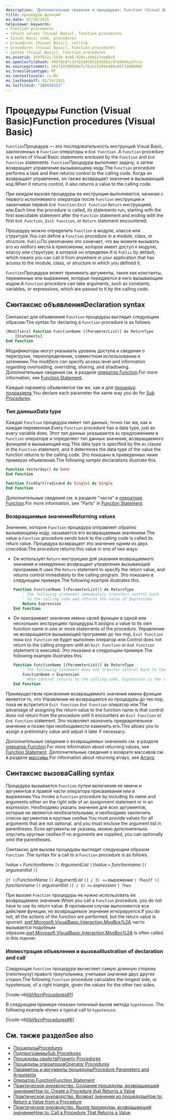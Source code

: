 ```yaml
---
description: 'Дополнительные сведения о процедурах: Function (Visual Basic)'
title: процедуры функций
ms.date: 07/20/2015
helpviewer_keywords:
- Function procedures
- return values [Visual Basic], function procedures
- Visual Basic code, procedures
- procedures [Visual Basic], calling
- procedures [Visual Basic], Function procedures
- syntax [Visual Basic], function procedures
ms.assetid: 1b9f632c-553b-4cb6-920a-ded117ead8c0
ms.openlocfilehash: 4997059fc33fb5d438519356b2c9fdd9e6a27cce
ms.sourcegitcommit: 10e719780594efc781b15295e499c66f316068b8
ms.translationtype: MT
ms.contentlocale: ru-RU
ms.lasthandoff: 02/14/2021
ms.locfileid: "100436153"
---
```

# <a name="function-procedures-visual-basic"></a><span data-ttu-id="b4fff-103">Процедуры Function (Visual Basic)</span><span class="sxs-lookup"><span data-stu-id="b4fff-103">Function procedures (Visual Basic)</span></span>

<span data-ttu-id="b4fff-104">`Function`Процедура — это последовательность инструкций Visual Basic, заключенных в `Function` операторы и `End Function` .</span><span class="sxs-lookup"><span data-stu-id="b4fff-104">A `Function` procedure is a series of Visual Basic statements enclosed by the `Function` and `End Function` statements.</span></span> <span data-ttu-id="b4fff-105">`Function`Процедура выполняет задачу, а затем возвращает управление вызывающему коду.</span><span class="sxs-lookup"><span data-stu-id="b4fff-105">The `Function` procedure performs a task and then returns control to the calling code.</span></span> <span data-ttu-id="b4fff-106">Когда он возвращает управление, он также возвращает значение в вызывающий код.</span><span class="sxs-lookup"><span data-stu-id="b4fff-106">When it returns control, it also returns a value to the calling code.</span></span>

<span data-ttu-id="b4fff-107">При каждом вызове процедуры ее инструкции выполняются, начиная с первого исполняемого оператора после `Function` инструкции и заканчивая первой `End Function` `Exit Function` `Return` инструкцией, или.</span><span class="sxs-lookup"><span data-stu-id="b4fff-107">Each time the procedure is called, its statements run, starting with the first executable statement after the `Function` statement and ending with the first `End Function`, `Exit Function`, or `Return` statement encountered.</span></span>

<span data-ttu-id="b4fff-108">Процедуру можно определить `Function` в модуле, классе или структуре.</span><span class="sxs-lookup"><span data-stu-id="b4fff-108">You can define a `Function` procedure in a module, class, or structure.</span></span> <span data-ttu-id="b4fff-109">`Public`По умолчанию это означает, что вы можете вызывать его из любого места в приложении, которое имеет доступ к модулю, классу или структуре, в которой он определен.</span><span class="sxs-lookup"><span data-stu-id="b4fff-109">It is `Public` by default, which means you can call it from anywhere in your application that has access to the module, class, or structure in which you defined it.</span></span>

<span data-ttu-id="b4fff-110">`Function`Процедура может принимать аргументы, такие как константы, переменные или выражения, которые передаются в него вызывающим кодом.</span><span class="sxs-lookup"><span data-stu-id="b4fff-110">A `Function` procedure can take arguments, such as constants, variables, or expressions, which are passed to it by the calling code.</span></span>

## <a name="declaration-syntax"></a><span data-ttu-id="b4fff-111">Синтаксис объявления</span><span class="sxs-lookup"><span data-stu-id="b4fff-111">Declaration syntax</span></span>

<span data-ttu-id="b4fff-112">Синтаксис для объявления `Function` процедуры выглядит следующим образом:</span><span class="sxs-lookup"><span data-stu-id="b4fff-112">The syntax for declaring a `Function` procedure is as follows:</span></span>

```vb
[Modifiers] Function FunctionName [(ParameterList)] As ReturnType
    [Statements]
End Function
```

<span data-ttu-id="b4fff-113">*Модификаторы* могут указывать уровень доступа и сведения о перегрузке, переопределении, совместном использовании и затенении.</span><span class="sxs-lookup"><span data-stu-id="b4fff-113">The *modifiers* can specify access level and information regarding overloading, overriding, sharing, and shadowing.</span></span> <span data-ttu-id="b4fff-114">Дополнительные сведения см. в разделе [оператор Function](../../../language-reference/statements/function-statement.md).</span><span class="sxs-lookup"><span data-stu-id="b4fff-114">For more information, see [Function Statement](../../../language-reference/statements/function-statement.md).</span></span>

<span data-ttu-id="b4fff-115">Каждый параметр объявляется так же, как и для [процедур подраздела](./sub-procedures.md).</span><span class="sxs-lookup"><span data-stu-id="b4fff-115">You declare each parameter the same way you do for [Sub Procedures](./sub-procedures.md).</span></span>

### <a name="data-type"></a><span data-ttu-id="b4fff-116">Тип данных</span><span class="sxs-lookup"><span data-stu-id="b4fff-116">Data type</span></span>

<span data-ttu-id="b4fff-117">Каждая `Function` процедура имеет тип данных, точно так же, как и каждая переменная.</span><span class="sxs-lookup"><span data-stu-id="b4fff-117">Every `Function` procedure has a data type, just as every variable does.</span></span> <span data-ttu-id="b4fff-118">Этот тип данных указывается `As` предложением в `Function` операторе и определяет тип данных значения, возвращаемого функцией в вызывающий код.</span><span class="sxs-lookup"><span data-stu-id="b4fff-118">This data type is specified by the `As` clause in the `Function` statement, and it determines the data type of the value the function returns to the calling code.</span></span> <span data-ttu-id="b4fff-119">Это показано в приведенных ниже примерах объявлений.</span><span class="sxs-lookup"><span data-stu-id="b4fff-119">The following sample declarations illustrate this.</span></span>

```vb
Function Yesterday() As Date
End Function

Function FindSqrt(radicand As Single) As Single
End Function
```

<span data-ttu-id="b4fff-120">Дополнительные сведения см. в разделе "части" в [операторе Function](../../../language-reference/statements/function-statement.md).</span><span class="sxs-lookup"><span data-stu-id="b4fff-120">For more information, see "Parts" in [Function Statement](../../../language-reference/statements/function-statement.md).</span></span>

### <a name="returning-values"></a><span data-ttu-id="b4fff-121">Возвращаемые значения</span><span class="sxs-lookup"><span data-stu-id="b4fff-121">Returning values</span></span>

<span data-ttu-id="b4fff-122">Значение, которое `Function` процедура отправляет обратно вызывающему коду, называется его возвращаемым значением.</span><span class="sxs-lookup"><span data-stu-id="b4fff-122">The value a `Function` procedure sends back to the calling code is called its return value.</span></span> <span data-ttu-id="b4fff-123">Процедура возвращает это значение одним из двух способов:</span><span class="sxs-lookup"><span data-stu-id="b4fff-123">The procedure returns this value in one of two ways:</span></span>

- <span data-ttu-id="b4fff-124">Он использует `Return` инструкцию для указания возвращаемого значения и немедленно возвращает управление вызывающей программе.</span><span class="sxs-lookup"><span data-stu-id="b4fff-124">It uses the `Return` statement to specify the return value, and returns control immediately to the calling program.</span></span> <span data-ttu-id="b4fff-125">Это показано в следующем примере.</span><span class="sxs-lookup"><span data-stu-id="b4fff-125">The following example illustrates this.</span></span>

  ```vb
  Function FunctionName [(ParameterList)] As ReturnType
      ' The following statement immediately transfers control back
      ' to the calling code and returns the value of Expression.
      Return Expression
  End Function
  ```

- <span data-ttu-id="b4fff-126">Он присваивает значение имени своей функции в одной или нескольких инструкциях процедуры.</span><span class="sxs-lookup"><span data-stu-id="b4fff-126">It assigns a value to its own function name in one or more statements of the procedure.</span></span> <span data-ttu-id="b4fff-127">Управление не возвращается вызывающей программе до тех пор, `Exit Function` пока `End Function` не будет выполнен оператор или.</span><span class="sxs-lookup"><span data-stu-id="b4fff-127">Control does not return to the calling program until an `Exit Function` or `End Function` statement is executed.</span></span> <span data-ttu-id="b4fff-128">Это показано в следующем примере.</span><span class="sxs-lookup"><span data-stu-id="b4fff-128">The following example illustrates this.</span></span>

  ```vb
  Function FunctionName [(ParameterList)] As ReturnType
      ' The following statement does not transfer control back to the calling code.
      FunctionName = Expression
      ' When control returns to the calling code, Expression is the return value.
  End Function
  ```

<span data-ttu-id="b4fff-129">Преимуществом присвоения возвращаемого значения имени функции является то, что Управление не возвращается из процедуры до тех пор, пока не встретится `Exit Function` `End Function` оператор или.</span><span class="sxs-lookup"><span data-stu-id="b4fff-129">The advantage of assigning the return value to the function name is that control does not return from the procedure until it encounters an `Exit Function` or `End Function` statement.</span></span> <span data-ttu-id="b4fff-130">Это позволяет назначить предварительное значение и позже при необходимости изменить его.</span><span class="sxs-lookup"><span data-stu-id="b4fff-130">This allows you to assign a preliminary value and adjust it later if necessary.</span></span>

<span data-ttu-id="b4fff-131">Дополнительные сведения о возвращаемых значениях см. в разделе [оператор Function](../../../language-reference/statements/function-statement.md).</span><span class="sxs-lookup"><span data-stu-id="b4fff-131">For more information about returning values, see [Function Statement](../../../language-reference/statements/function-statement.md).</span></span> <span data-ttu-id="b4fff-132">Дополнительные сведения о возврате массивов см. в разделе [массивы](../arrays/index.md).</span><span class="sxs-lookup"><span data-stu-id="b4fff-132">For information about returning arrays, see [Arrays](../arrays/index.md).</span></span>

## <a name="calling-syntax"></a><span data-ttu-id="b4fff-133">Синтаксис вызова</span><span class="sxs-lookup"><span data-stu-id="b4fff-133">Calling syntax</span></span>

<span data-ttu-id="b4fff-134">Процедура вызывается `Function` путем включения ее имени и аргументов в правой части оператора присваивания или в выражении.</span><span class="sxs-lookup"><span data-stu-id="b4fff-134">You invoke a `Function` procedure by including its name and arguments either on the right side of an assignment statement or in an expression.</span></span> <span data-ttu-id="b4fff-135">Необходимо указать значения для всех аргументов, которые не являются необязательными, и необходимо заключить список аргументов в круглые скобки.</span><span class="sxs-lookup"><span data-stu-id="b4fff-135">You must provide values for all arguments that are not optional, and you must enclose the argument list in parentheses.</span></span> <span data-ttu-id="b4fff-136">Если аргументы не указаны, можно дополнительно опустить круглые скобки.</span><span class="sxs-lookup"><span data-stu-id="b4fff-136">If no arguments are supplied, you can optionally omit the parentheses.</span></span>

<span data-ttu-id="b4fff-137">Синтаксис для вызова процедуры выглядит следующим образом `Function` .</span><span class="sxs-lookup"><span data-stu-id="b4fff-137">The syntax for a call to a `Function` procedure is as follows.</span></span>

<span data-ttu-id="b4fff-138">*lvalue* `=` *FunctionName* `[(` *ArgumentList*    `)]`</span><span class="sxs-lookup"><span data-stu-id="b4fff-138">*lvalue*  `=`  *functionname* `[(` *argumentlist* `)]`</span></span>

<span data-ttu-id="b4fff-139">`If ((`*FunctionName* `[(` *ArgumentList* `)] / 3) <=` *выражение*  `) Then`</span><span class="sxs-lookup"><span data-stu-id="b4fff-139">`If ((` *functionname* `[(` *argumentlist* `)] / 3) <=`  *expression* `) Then`</span></span>

<span data-ttu-id="b4fff-140">При вызове `Function` процедуры не нужно использовать ее возвращаемое значение.</span><span class="sxs-lookup"><span data-stu-id="b4fff-140">When you call a `Function` procedure, you do not have to use its return value.</span></span> <span data-ttu-id="b4fff-141">В противном случае выполняются все действия функции, но возвращаемое значение игнорируется.</span><span class="sxs-lookup"><span data-stu-id="b4fff-141">If you do not, all the actions of the function are performed, but the return value is ignored.</span></span> <span data-ttu-id="b4fff-142"><xref:Microsoft.VisualBasic.Interaction.MsgBox%2A> часто вызывается подобным образом.</span><span class="sxs-lookup"><span data-stu-id="b4fff-142"><xref:Microsoft.VisualBasic.Interaction.MsgBox%2A> is often called in this manner.</span></span>

### <a name="illustration-of-declaration-and-call"></a><span data-ttu-id="b4fff-143">Иллюстрация объявления и вызова</span><span class="sxs-lookup"><span data-stu-id="b4fff-143">Illustration of declaration and call</span></span>

<span data-ttu-id="b4fff-144">Следующая `Function` процедура вычисляет самую длинную сторону (гипотенузу) правого треугольника, учитывая значения двух других сторон.</span><span class="sxs-lookup"><span data-stu-id="b4fff-144">The following `Function` procedure calculates the longest side, or hypotenuse, of a right triangle, given the values for the other two sides.</span></span>

[!code-vb[VbVbcnProcedures#1](~/samples/snippets/visualbasic/VS_Snippets_VBCSharp/VbVbcnProcedures/VB/Class1.vb#1)]

<span data-ttu-id="b4fff-145">В следующем примере показан типичный вызов метода `hypotenuse` .</span><span class="sxs-lookup"><span data-stu-id="b4fff-145">The following example shows a typical call to `hypotenuse`.</span></span>

[!code-vb[VbVbcnProcedures#6](~/samples/snippets/visualbasic/VS_Snippets_VBCSharp/VbVbcnProcedures/VB/Class1.vb#6)]

## <a name="see-also"></a><span data-ttu-id="b4fff-146">См. также раздел</span><span class="sxs-lookup"><span data-stu-id="b4fff-146">See also</span></span>

- [<span data-ttu-id="b4fff-147">Процедуры</span><span class="sxs-lookup"><span data-stu-id="b4fff-147">Procedures</span></span>](./index.md)
- [<span data-ttu-id="b4fff-148">Подпрограммы</span><span class="sxs-lookup"><span data-stu-id="b4fff-148">Sub Procedures</span></span>](./sub-procedures.md)
- [<span data-ttu-id="b4fff-149">Процедуры свойств</span><span class="sxs-lookup"><span data-stu-id="b4fff-149">Property Procedures</span></span>](./property-procedures.md)
- [<span data-ttu-id="b4fff-150">Процедуры операторов</span><span class="sxs-lookup"><span data-stu-id="b4fff-150">Operator Procedures</span></span>](./operator-procedures.md)
- [<span data-ttu-id="b4fff-151">Параметры и аргументы процедуры</span><span class="sxs-lookup"><span data-stu-id="b4fff-151">Procedure Parameters and Arguments</span></span>](./procedure-parameters-and-arguments.md)
- [<span data-ttu-id="b4fff-152">Оператор Function</span><span class="sxs-lookup"><span data-stu-id="b4fff-152">Function Statement</span></span>](../../../language-reference/statements/function-statement.md)
- [<span data-ttu-id="b4fff-153">Практическое руководство. Создание процедуры, возвращающей значение</span><span class="sxs-lookup"><span data-stu-id="b4fff-153">How to: Create a Procedure that Returns a Value</span></span>](./how-to-create-a-procedure-that-returns-a-value.md)
- [<span data-ttu-id="b4fff-154">Практическое руководство. Возврат значения из процедуры</span><span class="sxs-lookup"><span data-stu-id="b4fff-154">How to: Return a Value from a Procedure</span></span>](./how-to-return-a-value-from-a-procedure.md)
- [<span data-ttu-id="b4fff-155">Практическое руководство. Вызов процедуры, возвращающей значение</span><span class="sxs-lookup"><span data-stu-id="b4fff-155">How to: Call a Procedure That Returns a Value</span></span>](./how-to-call-a-procedure-that-returns-a-value.md)
